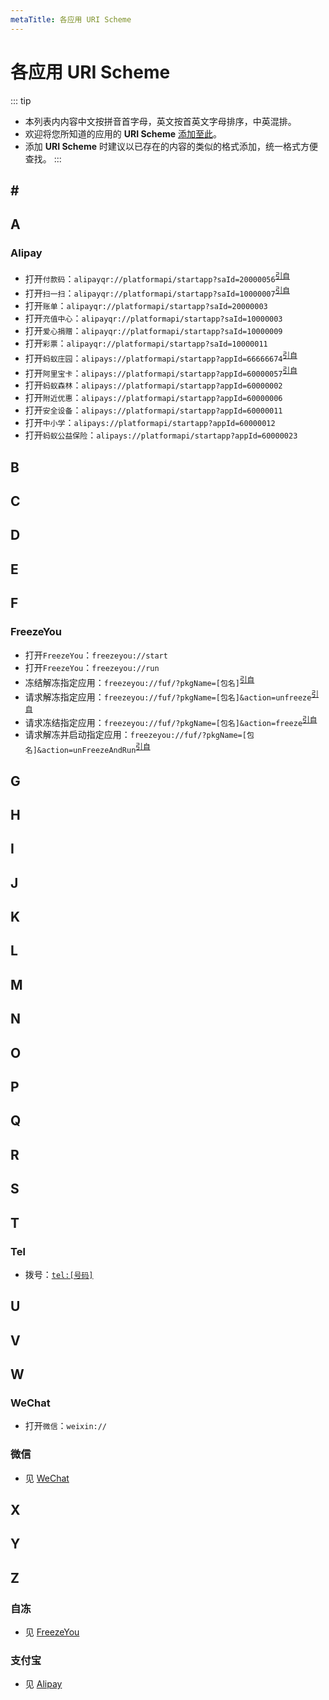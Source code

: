 ```yaml
---
metaTitle: 各应用 URI Scheme
---
```


# 各应用 URI Scheme

::: tip
- 本列表内内容中文按拼音首字母，英文按首英文字母排序，中英混排。
- 欢迎将您所知道的应用的 **URI Scheme** [添加至此](https://github.com/FreezeYou/Applications-URI-Scheme/edit/master/docs/README.md)。
- 添加 **URI Scheme** 时建议以已存在的内容的类似的格式添加，统一格式方便查找。
:::

## \#

## A

### Alipay
- 打开`付款码`：`alipayqr://platformapi/startapp?saId=20000056`<sup>[引自](https://st3376519.huoban.com/share/1985010/VGi2N5Vf0C1MVnHCVWiBc8L9g15c9VGJbMGcFrb6/172707/list)</sup>
- 打开`扫一扫`：`alipayqr://platformapi/startapp?saId=10000007`<sup>[引自](https://st3376519.huoban.com/share/1985010/VGi2N5Vf0C1MVnHCVWiBc8L9g15c9VGJbMGcFrb6/172707/list)</sup>
- 打开`账单`：`alipayqr://platformapi/startapp?saId=20000003`
- 打开`充值中心`：`alipayqr://platformapi/startapp?saId=10000003`
- 打开`爱心捐赠`：`alipayqr://platformapi/startapp?saId=10000009`
- 打开`彩票`：`alipayqr://platformapi/startapp?saId=10000011`
- 打开`蚂蚁庄园`：`alipays://platformapi/startapp?appId=66666674`<sup>[引自](https://st3376519.huoban.com/share/1985010/VGi2N5Vf0C1MVnHCVWiBc8L9g15c9VGJbMGcFrb6/172707/list)</sup>
- 打开`阿里宝卡`：`alipays://platformapi/startapp?appId=60000057`<sup>[引自](https://st3376519.huoban.com/share/1985010/VGi2N5Vf0C1MVnHCVWiBc8L9g15c9VGJbMGcFrb6/172707/list)</sup>
- 打开`蚂蚁森林`：`alipays://platformapi/startapp?appId=60000002`
- 打开`附近优惠`：`alipays://platformapi/startapp?appId=60000006`
- 打开`安全设备`：`alipays://platformapi/startapp?appId=60000011`
- 打开`中小学`：`alipays://platformapi/startapp?appId=60000012`
- 打开`蚂蚁公益保险`：`alipays://platformapi/startapp?appId=60000023`

## B

## C

## D

## E

## F

### FreezeYou
- 打开`FreezeYou`：`freezeyou://start`
- 打开`FreezeYou`：`freezeyou://run`
- 冻结解冻指定应用：`freezeyou://fuf/?pkgName=[包名]`<sup>[引自](https://zidon.net/zh-CN/api/uri.html)</sup>
- 请求解冻指定应用：`freezeyou://fuf/?pkgName=[包名]&action=unfreeze`<sup>[引自](https://zidon.net/zh-CN/api/uri.html)</sup>
- 请求冻结指定应用：`freezeyou://fuf/?pkgName=[包名]&action=freeze`<sup>[引自](https://zidon.net/zh-CN/api/uri.html)</sup>
- 请求解冻并启动指定应用：`freezeyou://fuf/?pkgName=[包名]&action=unFreezeAndRun`<sup>[引自](https://zidon.net/zh-CN/api/uri.html)</sup>

## G

## H

## I

## J

## K

## L

## M

## N

## O

## P

## Q

## R

## S

## T

### Tel
- 拨号：[`tel:[号码]`](tel:%5B号码%5D)


## U

## V

## W

### WeChat
- 打开`微信`：`weixin://`

### 微信
- 见 [WeChat](#wechat)

## X

## Y

## Z

### 自冻
- 见 [FreezeYou](#freezeyou)

### 支付宝
- 见 [Alipay](#alipay)

